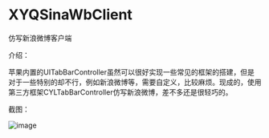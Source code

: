 # XYQSinaWbClient
仿写新浪微博客户端

介绍：

苹果内置的UITabBarController虽然可以很好实现一些常见的框架的搭建，但是对于一些特别的却不行，例如新浪微博等，需要自定义，比较麻烦。现成的，使用第三方框架CYLTabBarController仿写新浪微博，差不多还是很轻巧的。

截图：

![image](https://github.com/xiayuanquan/XYQSinaWbClient/blob/master/XYQSinaWbClient/XYQSinaWbClient/screenshots/main.png)
